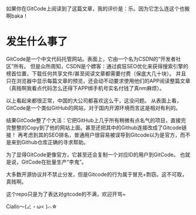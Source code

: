 ﻿
如果你在GitCode上阅读到了这篇文章，我的评价是：乐。因为它怎么连这个也搬啊baka！
﻿
# 发生什么事了
GitCode是一个中文代码托管网站。表面上，它由一个名为CSDN的“开发者社区”所有。
但是众所周知，CSDN是个嫖客：通过疯狂SEO优化来获得搜索引擎的榜首位置，下载任何共享文件/甚至阅读文章都需要付费（保底大几十块）。
并且只在浏览器中显示每篇文章的预览，还会动不动要求使用他们的APP阅读整篇文章（真贱啊我看点代码怎么还得下APP绑手机号实名付钱了真nm麻烦）。

以上看起来都很正常，中国的大公司都喜欢这么干，这没问题。
从表面上看，GitCode是一个类似GitHub的网站，对于国内开源环境而言这是相对有利的。

结果GitCode整了个大活：它把GitHub上几乎所有稍微有点名气的项目，直接完完整整的Copy到了他的网站上面。甚至还把其中的Github连接改成了Gitcode链接！
再考虑到其的SEO排名，普通用户很容易被误导到Gitcode以为是官方，而不是来到Github仓库正确的寻求帮助。

为了显得GitCode更像官方，它甚至还会复制一个对应ID的用户到GitCode。
也就是说，GitCode在批量生产“李鬼”。

大多数开源协议并不禁止分发，但是Gitcode的行为属于冒充+剽窃。这不可取，真贱啊。

这个repo只是为了表达对gitcode的不满，欢迎开骂~

Ciallo～(∠・ω< )⌒☆
